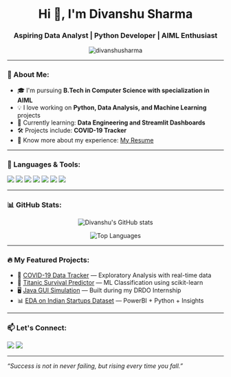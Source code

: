 <h1 align="center">Hi 👋, I'm Divanshu Sharma</h1>
<h3 align="center">Aspiring Data Analyst | Python Developer | AIML Enthusiast</h3>

<p align="center">
  <img src="https://komarev.com/ghpvc/?username=divanshusharma&label=Profile%20views&color=0e75b6&style=flat" alt="divanshusharma" />
</p>

---

### 🌱 About Me:
- 🎓 I'm pursuing **B.Tech in Computer Science with specialization in AIML**  
- 💡 I love working on **Python, Data Analysis, and Machine Learning** projects  
- 🧠 Currently learning: **Data Engineering and Streamlit Dashboards**
- 🛠️ Projects include: **COVID-19 Tracker**
- 📄 Know more about my experience: [My Resume](#) <!--  -->

---

### 🔧 Languages & Tools:
<p align="left">
  <img src="https://img.shields.io/badge/Python-3776AB?style=for-the-badge&logo=python&logoColor=white"/>
  <img src="https://img.shields.io/badge/NumPy-013243?style=for-the-badge&logo=numpy"/>
  <img src="https://img.shields.io/badge/Pandas-150458?style=for-the-badge&logo=pandas"/>
  <img src="https://img.shields.io/badge/Matplotlib-ff4088?style=for-the-badge&logo=plotly"/>
  <img src="https://img.shields.io/badge/Java-ED8B00?style=for-the-badge&logo=java&logoColor=white"/>
  <img src="https://img.shields.io/badge/MySQL-00000F?style=for-the-badge&logo=mysql"/>
  <img src="https://img.shields.io/badge/VS%20Code-007ACC?style=for-the-badge&logo=visual-studio-code"/>
</p>

---

### 📊 GitHub Stats:

<p align="center">
  <img src="https://github-readme-stats.vercel.app/api?username=divanshusharma&show_icons=true&theme=radical" alt="Divanshu's GitHub stats" />
</p>

<p align="center">
  <img src="https://github-readme-stats.vercel.app/api/top-langs/?username=divanshusharma&layout=compact&theme=radical" alt="Top Languages" />
</p>

---

### 🔥 My Featured Projects:

- 🔬 [COVID-19 Data Tracker](https://github.com/your-username/covid19-tracker) — Exploratory Analysis with real-time data  
- 🚢 [Titanic Survival Predictor](https://github.com/your-username/titanic-survival-prediction) — ML Classification using scikit-learn  
- 🖥️ [Java GUI Simulation](https://github.com/your-username/java-gui-simulation) — Built during my DRDO Internship  
- 📊 [EDA on Indian Startups Dataset](https://github.com/your-username/startup-analysis) — PowerBI + Python + Insights

---

### 📫 Let's Connect:
<p>
  <a href="mailto:your.email@gmail.com"><img src="https://img.shields.io/badge/email-%23DD0031.svg?&style=for-the-badge&logo=gmail&logoColor=white"/></a>
  <a href="https://linkedin.com/in/your-linkedin"><img src="https://img.shields.io/badge/LinkedIn-%230077B5.svg?&style=for-the-badge&logo=linkedin&logoColor=white"/></a>
</p>

---

*“Success is not in never failing, but rising every time you fall.”*


